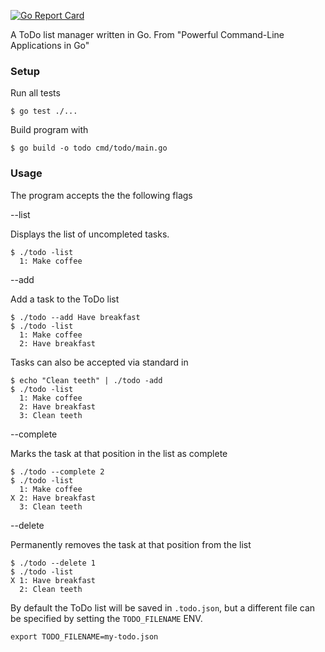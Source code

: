 [![Go Report Card](https://goreportcard.com/badge/github.com/michebble/todo)](https://goreportcard.com/report/github.com/michebble/todo)

A ToDo list manager written in Go. From "Powerful Command-Line Applications in Go"

### Setup

Run all tests

```
$ go test ./...
```

Build program with

```
$ go build -o todo cmd/todo/main.go
```

### Usage

The program accepts the the following flags

--list

Displays the list of uncompleted tasks.

```
$ ./todo -list
  1: Make coffee
```

--add

Add a task to the ToDo list

```
$ ./todo --add Have breakfast
$ ./todo -list
  1: Make coffee
  2: Have breakfast
```

Tasks can also be accepted via standard in

```
$ echo "Clean teeth" | ./todo -add
$ ./todo -list
  1: Make coffee
  2: Have breakfast
  3: Clean teeth
```

--complete

Marks the task at that position in the list as complete

```
$ ./todo --complete 2
$ ./todo -list
  1: Make coffee
X 2: Have breakfast
  3: Clean teeth
```

--delete

Permanently removes the task at that position from the list

```
$ ./todo --delete 1
$ ./todo -list
X 1: Have breakfast
  2: Clean teeth
```

By default the ToDo list will be saved in `.todo.json`, but a different file can be specified by setting the `TODO_FILENAME` ENV.

```
export TODO_FILENAME=my-todo.json
```
